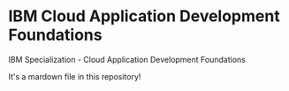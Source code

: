# IBM Cloud Application Development Foundations
IBM Specialization - Cloud Application Development Foundations

It's a mardown file in this repository!
